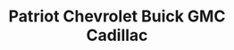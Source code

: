 ---
title: "Patriot Chevrolet Buick GMC Cadillac"
url: /ardmore/patriot-chevrolet-buick-gmc-cadillac/
shop: car
---